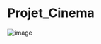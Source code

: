 # Projet_Cinema
![image](https://github.com/ergunyaman/Projet_Cinema/assets/76171221/0db74cb8-2cd1-4236-ba7c-6bd212b77140)
